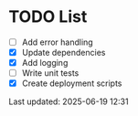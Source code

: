 # TODO List

- [ ] Add error handling
- [x] Update dependencies
- [x] Add logging
- [ ] Write unit tests
- [x] Create deployment scripts

Last updated: 2025-06-19 12:31
